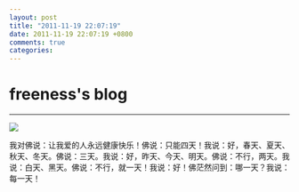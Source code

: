 ```yaml
---
layout: post
title: "2011-11-19 22:07:19"
date: 2011-11-19 22:07:19 +0800
comments: true
categories: 
---
```


# freeness's blog

----------

![](http://okqmqrbgo.bkt.clouddn.com/201111192207191.jpg)

>
我对佛说：让我爱的人永远健康快乐！佛说：只能四天！我说：好，春天、夏天、秋天、冬天。佛说：三天。我说：好，昨天、今天、明天。佛说：不行，两天。我说：白天、黑天。佛说：不行，就一天！我说：好！佛茫然问到：哪一天？我说：每一天！